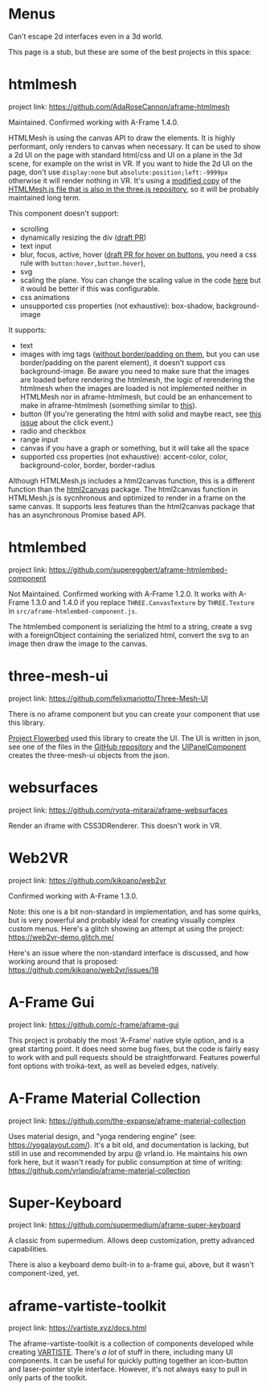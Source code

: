 # Menus
Can't escape 2d interfaces even in a 3d world.

This page is a stub, but these are some of the best projects in this space:

# htmlmesh
project link: https://github.com/AdaRoseCannon/aframe-htmlmesh

Maintained. Confirmed working with A-Frame 1.4.0.

HTMLMesh is using the canvas API to draw the elements. It is highly performant, only renders to canvas when necessary.
It can be used to show a 2d UI on the page with standard html/css and UI on a plane in the 3d scene, for example on the wrist in VR.
If you want to hide the 2d UI on the page, don't use `display:none` but `absolute:position;left:-9999px` otherwise it will render nothing in VR.
It's using a [modified copy](https://github.com/AdaRoseCannon/aframe-htmlmesh/blob/main/src/HTMLMesh.js) of the [HTMLMesh.js file that is also in the three.js repository](https://github.com/mrdoob/three.js/blob/dev/examples/jsm/interactive/HTMLMesh.js), so it will be probably maintained long term.

This component doesn't support:

- scrolling
- dynamically resizing the div ([draft PR](https://github.com/AdaRoseCannon/aframe-htmlmesh/pull/14))
- text input
- blur, focus, active, hover ([draft PR for hover on buttons](https://github.com/AdaRoseCannon/aframe-htmlmesh/pull/9), you need a css rule with `button:hover,button.hover`),
- svg
- scaling the plane. You can change the scaling value in the code [here](https://github.com/AdaRoseCannon/aframe-htmlmesh/blob/cd491eae3d33b442f80eadfb5dd1c8f48dd684f3/src/HTMLMesh.js#L21) but it would be better if this was configurable.
- css animations
- unsupported css properties (not exhaustive): box-shadow, background-image

It supports:

- text
- images with img tags ([without border/padding on them](https://github.com/mrdoob/three.js/pull/25925#issuecomment-1523743648), but you can use border/padding on the parent element), it doesn't support css background-image. Be aware you need to make sure that the images are loaded before rendering the htmlmesh, the logic of rerendering the htmlmesh when the images are loaded is not implemented neither in HTMLMesh nor in aframe-htmlmesh, but could be an enhancement to make in aframe-htmlmesh (something similar to [this](https://github.com/mrdoob/three.js/pull/24043/files#diff-03bfe85f34eecb74c4414a3631d2b42f889587d3bcfbd661f65c789829a242d8R456-R464)).
- button (If you're generating the html with solid and maybe react, see [this issue](https://aframe.wiki/en/#!pages/solidjs.md#Click_on_button_with_aframe-htmlmesh) about the click event.)
- radio and checkbox
- range input
- canvas if you have a graph or something, but it will take all the space
- supported css properties (not exhaustive): accent-color, color, background-color, border, border-radius

Although HTMLMesh.js includes a html2canvas function, this is a different function than the [html2canvas](https://www.npmjs.com/package/html2canvas) package. The html2canvas function in HTMLMesh.js is sycnhronous and optimized to render in a frame on the same canvas.
It supports less features than the html2canvas package that has an asynchronous Promise based API.

# htmlembed
project link: https://github.com/supereggbert/aframe-htmlembed-component

Not Maintained. Confirmed working with A-Frame 1.2.0. It works with A-Frame 1.3.0 and 1.4.0 if you replace `THREE.CanvasTexture` by `THREE.Texture` in `src/aframe-htmlembed-component.js`.

The htmlembed component is serializing the html to a string, create a svg with a foreignObject containing the serialized html, convert the svg to an image then draw the image to the canvas.

# three-mesh-ui
project link: https://github.com/felixmariotto/Three-Mesh-UI

There is no aframe component but you can create your component that use this library.

[Project Flowerbed](https://developer.oculus.com/blog/project-flowerbed-a-webxr-case-study/) used this library to create the UI. The UI is written in json, see one of the files in the [GitHub repository](https://github.com/meta-quest/ProjectFlowerbed/tree/main/content/ui) and the [UIPanelComponent](https://github.com/meta-quest/ProjectFlowerbed/blob/main/src/js/components/UIPanelComponent.js) creates the three-mesh-ui objects from the json.

# websurfaces
project link: https://github.com/ryota-mitarai/aframe-websurfaces

Render an iframe with CSS3DRenderer. This doesn't work in VR.

# Web2VR
project link: https://github.com/kikoano/web2vr

Confirmed working with A-Frame 1.3.0.

Note: this one is a bit non-standard in implementation, and has some quirks, but is very powerful and probably ideal for creating visually complex custom menus. Here's a glitch showing an attempt at using the project:
https://web2vr-demo.glitch.me/

Here's an issue where the non-standard interface is discussed, and how working around that is proposed: https://github.com/kikoano/web2vr/issues/18

# A-Frame Gui
project link: https://github.com/c-frame/aframe-gui

This project is probably the most 'A-Frame' native style option, and is a great starting point. It does need some bug fixes, but the code is fairly easy to work with and pull requests should be straightforward. Features powerful font options with troika-text, as well as beveled edges, natively.

# A-Frame Material Collection
project link: https://github.com/the-expanse/aframe-material-collection

Uses material design, and "yoga rendering engine" (see: https://yogalayout.com/). It's a bit old, and documentation is lacking, but still in use and recommended by arpu @ vrland.io. He maintains his own fork here, but it wasn't ready for public consumption at time of writing: https://github.com/vrlandio/aframe-material-collection

# Super-Keyboard
project link: https://github.com/supermedium/aframe-super-keyboard

A classic from supermedium. Allows deep customization, pretty advanced capabilities.

There is also a keyboard demo built-in to a-frame gui, above, but it wasn't component-ized, yet.

# aframe-vartiste-toolkit
project link: https://vartiste.xyz/docs.html

The aframe-vartiste-toolkit is a collection of components developed while creating [VARTISTE](https://vartiste.xyz). There's *a lot* of stuff in there, including many UI components. It can be useful for quickly putting together an icon-button and laser-pointer style interface. However, it's not always easy to pull in only parts of the toolkit.
